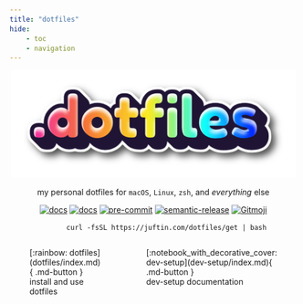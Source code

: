 ```yaml
---
title: "dotfiles"
hide:
    - toc
    - navigation
---
```


<style>
    .md-typeset h1,
    .md-content__inner h1 {
      display: none;
    }
</style>

<div align="center">
  <img src="https://raw.githubusercontent.com/juftin/dotfiles/main/docs/static/dotfiles.png" alt="dotfiles" width="500" />
  <p align="center">
    my personal dotfiles for
    <code>macOS</code>, <code>Linux</code>, <code>zsh</code>,
    and <i>everything</i> else
  </p>
  <a href="https://github.com/juftin/dotfiles/"><img src="https://img.shields.io/github/v/release/juftin/dotfiles?color=blue&label=%F0%9F%8C%88%20dotfiles" alt="docs"></a>
  <a href="https://juftin.com/dotfiles/"><img src="https://img.shields.io/static/v1?message=docs&color=526CFE&logo=Material+for+MkDocs&logoColor=FFFFFF&label=" alt="docs"></a>
  <a href="https://github.com/pre-commit/pre-commit"><img src="https://img.shields.io/badge/pre--commit-enabled-lightgreen?logo=pre-commit" alt="pre-commit"></a>
  <a href="https://github.com/semantic-release/semantic-release"><img src="https://img.shields.io/badge/%20%20%F0%9F%93%A6%F0%9F%9A%80-semantic--release-e10079.svg" alt="semantic-release"></a>
  <a href="https://gitmoji.dev"><img src="https://img.shields.io/badge/gitmoji-%20😜%20😍-FFDD67.svg" alt="Gitmoji"></a>
</div>

<div style="text-align: center; width: 550px; margin: auto;">
  <pre><code>curl -fsSL https://juftin.com/dotfiles/get | bash</code></pre>
</div>

<div style="align-content: center; display: flex; justify-content: center; margin: auto; max-width: 600px;" markdown="1">
<figure markdown="1">
[:rainbow: dotfiles](dotfiles/index.md){ .md-button }
<figcaption>install and use dotfiles</figcaption>
</figure>
<figure markdown="1">
[:notebook_with_decorative_cover: dev-setup](dev-setup/index.md){ .md-button }
<figcaption>dev-setup documentation</figcaption>
</figure>
</div>
